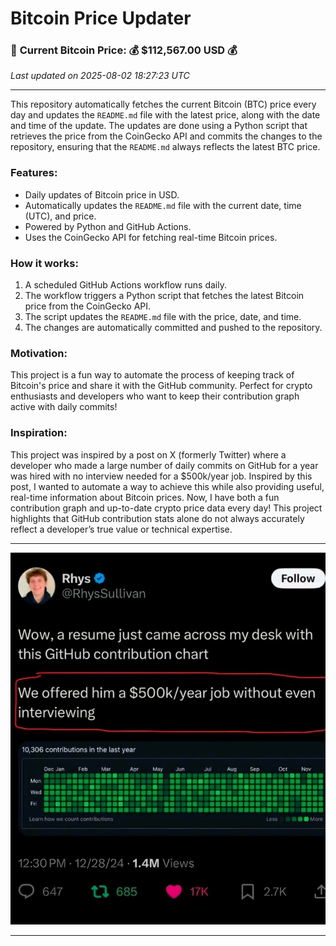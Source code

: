 # Bitcoin Price Updater

### 🚨 **Current Bitcoin Price**: **💰 $112,567.00 USD** 💰
_Last updated on 2025-08-02 18:27:23 UTC_

---

This repository automatically fetches the current Bitcoin (BTC) price every day and updates the `README.md` file with the latest price, along with the date and time of the update.
The updates are done using a Python script that retrieves the price from the CoinGecko API and commits the changes to the repository, ensuring that the `README.md` always reflects the latest BTC price.

### Features:
- Daily updates of Bitcoin price in USD.
- Automatically updates the `README.md` file with the current date, time (UTC), and price.
- Powered by Python and GitHub Actions.
- Uses the CoinGecko API for fetching real-time Bitcoin prices.

### How it works:
1. A scheduled GitHub Actions workflow runs daily.
2. The workflow triggers a Python script that fetches the latest Bitcoin price from the CoinGecko API.
3. The script updates the `README.md` file with the price, date, and time.
4. The changes are automatically committed and pushed to the repository.

### Motivation:
This project is a fun way to automate the process of keeping track of Bitcoin's price and share it with the GitHub community.
Perfect for crypto enthusiasts and developers who want to keep their contribution graph active with daily commits!

### Inspiration:
This project was inspired by a post on X (formerly Twitter) where a developer who made a large number of daily commits on GitHub for a year was hired with no interview needed for a $500k/year job.
Inspired by this post, I wanted to automate a way to achieve this while also providing useful, real-time information about Bitcoin prices.
Now, I have both a fun contribution graph and up-to-date crypto price data every day!
This project highlights that GitHub contribution stats alone do not always accurately reflect a developer’s true value or technical expertise.

---

![Image](./image/image.jpeg)

---
